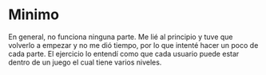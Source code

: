 # Minimo
En general, no funciona ninguna parte. Me lié al principio y tuve que volverlo a empezar y no me dió tiempo, por lo que intenté hacer un poco de cada parte.
El ejercicio lo entendí como que cada usuario puede estar dentro de un juego el cual tiene varios niveles. 
